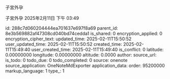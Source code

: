 子宮外孕

子宮外孕
2025年2月11日
下午 03:49


id: 288c7d060204444ea701637e697f8a69
parent_id: 8e3b569882af47308cd040bd74cedda1
is_shared: 0
encryption_applied: 0
encryption_cipher_text: 
updated_time: 2025-02-11T15:50:52
user_updated_time: 2025-02-11T15:50:52
created_time: 2025-02-11T15:49:40
user_created_time: 2025-02-11T15:49:40
is_conflict: 0
latitude: 0.00000000
longitude: 0.00000000
altitude: 0.0000
author: 
source_url: 
is_todo: 0
todo_due: 0
todo_completed: 0
source: onenote
source_application: OneNoteMdExporter
application_data: 
order: 95200000
markup_language: 1
type_: 1
